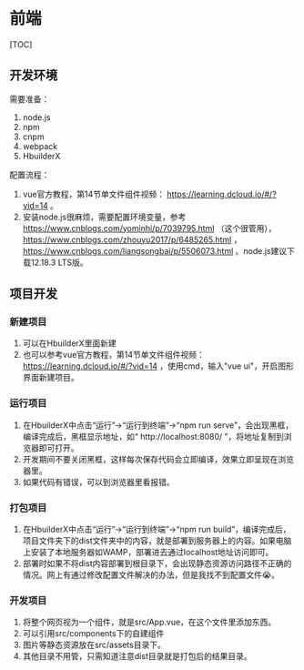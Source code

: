# 前端

[TOC]

## 开发环境

需要准备：
1. node.js
2. npm
3. cnpm
4. webpack
5. HbuilderX

配置流程：
1. vue官方教程，第14节单文件组件视频： https://learning.dcloud.io/#/?vid=14 。
2. 安装node.js很麻烦，需要配置环境变量，参考 https://www.cnblogs.com/yominhi/p/7039795.html （这个很管用）， https://www.cnblogs.com/zhouyu2017/p/6485265.html ，https://www.cnblogs.com/liangsongbai/p/5506073.html 。node.js建议下载12.18.3 LTS版。

## 项目开发

### 新建项目

1. 可以在HbuilderX里面新建
2. 也可以参考vue官方教程，第14节单文件组件视频： https://learning.dcloud.io/#/?vid=14 ，使用cmd，输入"vue ui"，开启图形界面新建项目。

### 运行项目

1. 在HbuilderX中点击“运行”→“运行到终端”→“npm run serve”，会出现黑框，编译完成后，黑框显示地址，如“ http://localhost:8080/ ”，将地址复制到浏览器即可打开。
2. 开发期间不要关闭黑框，这样每次保存代码会立即编译，效果立即呈现在浏览器里。
3. 如果代码有错误，可以到浏览器里看报错。

### 打包项目

1. 在HbuilderX中点击“运行”→“运行到终端”→“npm run build”，编译完成后，项目文件夹下的dist文件夹中的内容，就是部署到服务器上的内容。如果电脑上安装了本地服务器如WAMP，部署进去通过localhost地址访问即可。
2. 部署时如果不将dist内容部署到根目录下，会出现静态资源访问路径不正确的情况。网上有通过修改配置文件解决的办法，但是我找不到配置文件😭。

### 开发项目

1. 将整个网页视为一个组件，就是src/App.vue，在这个文件里添加东西。
2. 可以引用src/components下的自建组件
3. 图片等静态资源放在src/assets目录下。
4. 其他目录不用管，只需知道注意dist目录就是打包后的结果目录。